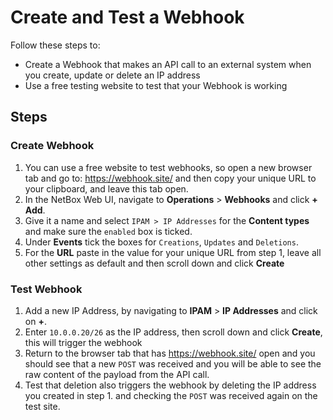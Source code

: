 # Create and Test a Webhook 

Follow these steps to:
- Create a Webhook that makes an API call to an external system when you create, update or delete an IP address
- Use a free testing website to test that your Webhook is working

## Steps
### Create Webhook

1. You can use a free website to test webhooks, so open a new browser tab and go to: https://webhook.site/ and then copy your unique URL to your clipboard, and leave this tab open. 
2. In the NetBox Web UI, navigate to **Operations** > **Webhooks** and click **+ Add**. 
3. Give it a name and select `IPAM > IP Addresses` for the **Content types** and make sure the `enabled` box is ticked.
4. Under **Events** tick the boxes for `Creations`, `Updates` and `Deletions`. 
5. For the **URL** paste in the value for your unique URL from step 1, leave all other settings as default and then scroll down and click **Create**

### Test Webhook
1. Add a new IP Address, by navigating to **IPAM** > **IP Addresses** and click on **+**. 
2. Enter `10.0.0.20/26` as the IP address, then scroll down and click **Create**, this will trigger the webhook
3. Return to the browser tab that has https://webhook.site/ open and you should see that a new `POST` was received and you will be able to see the raw content of the payload from the API call.
4. Test that deletion also triggers the webhook by deleting the IP address you created in step 1. and checking the `POST` was received again on the test site. 